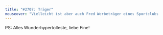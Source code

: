 ```yaml
---
title: "#2707: Träger"
mouseover: "Vielleicht ist aber auch Fred Werbeträger eines Sportclubs. Oder mag Scandium."
---
```


PS: Alles Wunderhypertolleste, liebe Fine!
